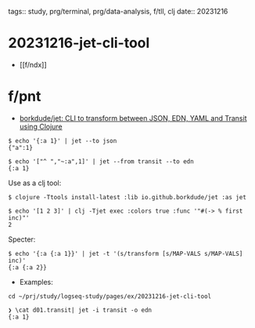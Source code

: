 tags:: study, prg/terminal, prg/data-analysis, f/tll, clj
date:: 20231216

# 20231216-jet-cli-tool

- [[f/ndx]]

# f/pnt

- [borkdude/jet: CLI to transform between JSON, EDN, YAML and Transit using Clojure](https://github.com/borkdude/jet)

```
$ echo '{:a 1}' | jet --to json
{"a":1}
```

```
$ echo '["^ ","~:a",1]' | jet --from transit --to edn
{:a 1}
```

Use as a clj tool:

```
$ clojure -Ttools install-latest :lib io.github.borkdude/jet :as jet

$ echo '[1 2 3]' | clj -Tjet exec :colors true :func '"#(-> % first inc)"'
2
```

Specter:

```
$ echo '{:a {:a 1}}' | jet -t '(s/transform [s/MAP-VALS s/MAP-VALS] inc)'
{:a {:a 2}}
```

- Examples:

```
cd ~/prj/study/logseq-study/pages/ex/20231216-jet-cli-tool
```

```
❯ \cat d01.transit| jet -i transit -o edn
{:a 1}
```


